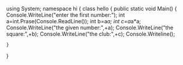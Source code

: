 using System;
namespace hi
{
    class hello
    {
        public static void Main()
        {
            Console.WriteLine("enter the first number:");
                int a=int.Prase(Console.ReadLine());
                int b=a*a;
                int c=a*a*a;
                Console.WriteLine("the given number:",+a);
                Console.WriteLine("the square:",+b);
                Console.WriteLine("the club:",+c);
                Console.Writeline();
                 
    }
}
